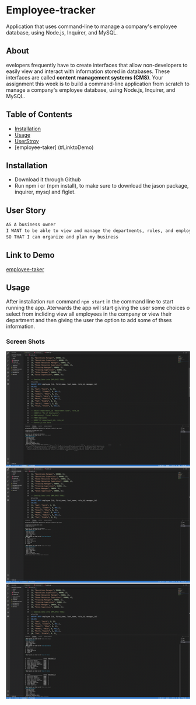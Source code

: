 # Employee-tracker
Application that uses command-line to manage a company's employee database, using Node.js, Inquirer, and MySQL.

## About
evelopers frequently have to create interfaces that allow non-developers to easily view and interact with information stored in databases. These interfaces are called **content management systems (CMS)**. Your assignment this week is to build a command-line application from scratch to manage a company's employee database, using Node.js, Inquirer, and MySQL.

## Table of Contents
* [Installation](#installation)
* [Usage](#usage)
* [UserStroy](#UsersStory)
* [employee-taker] (#LinktoDemo)

## Installation 
- Download it through Github
- Run npm i or (npm install), to make sure to download the jason package, inquirer, mysql and figlet.

## User Story

```md
AS A business owner
I WANT to be able to view and manage the departments, roles, and employees in my company
SO THAT I can organize and plan my business
```

## Link to Demo
[employee-taker](https://drive.google.com/file/d/1Bp2-PiET6MkcygB7sebiF7CQ_ODZKgwc/view)

## Usage 
After installation run command `npm start` in the command line to start running the app.
Aterwards the app will start giving the user some choices o select from incliding view all employees in the company or view their department and then giving the user the option to add some of thses information.

### Screen Shots
![](assets/img/employeetracker1.png)
![](assets/img/employeetracker2.png)
![](assets/img/employeetracker3.png)
